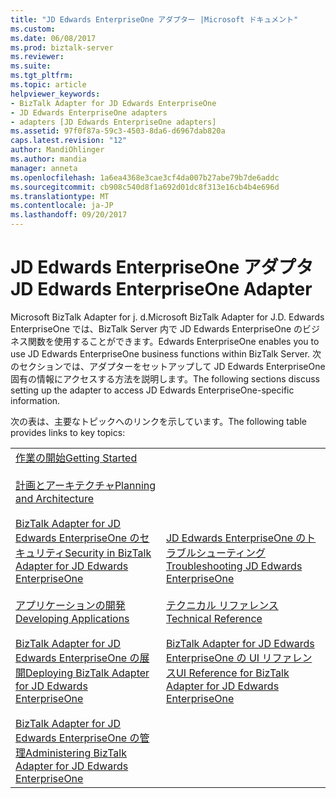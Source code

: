 ```yaml
---
title: "JD Edwards EnterpriseOne アダプター |Microsoft ドキュメント"
ms.custom: 
ms.date: 06/08/2017
ms.prod: biztalk-server
ms.reviewer: 
ms.suite: 
ms.tgt_pltfrm: 
ms.topic: article
helpviewer_keywords:
- BizTalk Adapter for JD Edwards EnterpriseOne
- JD Edwards EnterpriseOne adapters
- adapters [JD Edwards EnterpriseOne adapters]
ms.assetid: 97f0f87a-59c3-4503-8da6-d6967dab820a
caps.latest.revision: "12"
author: MandiOhlinger
ms.author: mandia
manager: anneta
ms.openlocfilehash: 1a6ea4368e3cae3cf4da007b27abe79b7de6addc
ms.sourcegitcommit: cb908c540d8f1a692d01dc8f313e16cb4b4e696d
ms.translationtype: MT
ms.contentlocale: ja-JP
ms.lasthandoff: 09/20/2017
---
```

# <a name="jd-edwards-enterpriseone-adapter"></a><span data-ttu-id="0a285-102">JD Edwards EnterpriseOne アダプタ</span><span class="sxs-lookup"><span data-stu-id="0a285-102">JD Edwards EnterpriseOne Adapter</span></span>
<span data-ttu-id="0a285-103">Microsoft BizTalk Adapter for j. d.</span><span class="sxs-lookup"><span data-stu-id="0a285-103">Microsoft BizTalk Adapter for J.D.</span></span> <span data-ttu-id="0a285-104">Edwards EnterpriseOne では、BizTalk Server 内で JD Edwards EnterpriseOne のビジネス関数を使用することができます。</span><span class="sxs-lookup"><span data-stu-id="0a285-104">Edwards EnterpriseOne enables you to use JD Edwards EnterpriseOne business functions within BizTalk Server.</span></span> <span data-ttu-id="0a285-105">次のセクションでは、アダプターをセットアップして JD Edwards EnterpriseOne 固有の情報にアクセスする方法を説明します。</span><span class="sxs-lookup"><span data-stu-id="0a285-105">The following sections discuss setting up the adapter to access JD Edwards EnterpriseOne-specific information.</span></span>  
  
 <span data-ttu-id="0a285-106">次の表は、主要なトピックへのリンクを示しています。</span><span class="sxs-lookup"><span data-stu-id="0a285-106">The following table provides links to key topics:</span></span>  
  
|||  
|-|-|  
|[<span data-ttu-id="0a285-107">作業の開始</span><span class="sxs-lookup"><span data-stu-id="0a285-107">Getting Started</span></span>](../core/getting-started-with-biztalk-adapter-for-jd-edwards-enterpriseone.md)<br /><br /> [<span data-ttu-id="0a285-108">計画とアーキテクチャ</span><span class="sxs-lookup"><span data-stu-id="0a285-108">Planning and Architecture</span></span>](../core/planning-and-architecture8.md)<br /><br /> [<span data-ttu-id="0a285-109">BizTalk Adapter for JD Edwards EnterpriseOne のセキュリティ</span><span class="sxs-lookup"><span data-stu-id="0a285-109">Security in BizTalk Adapter for JD Edwards EnterpriseOne</span></span>](../core/security-in-biztalk-adapter-for-jd-edwards-enterpriseone.md)<br /><br /> [<span data-ttu-id="0a285-110">アプリケーションの開発</span><span class="sxs-lookup"><span data-stu-id="0a285-110">Developing Applications</span></span>](../core/developing-applications2.md)<br /><br /> [<span data-ttu-id="0a285-111">BizTalk Adapter for JD Edwards EnterpriseOne の展開</span><span class="sxs-lookup"><span data-stu-id="0a285-111">Deploying BizTalk Adapter for JD Edwards EnterpriseOne</span></span>](../core/deploying-biztalk-adapter-for-jd-edwards-enterpriseone.md)<br /><br /> [<span data-ttu-id="0a285-112">BizTalk Adapter for JD Edwards EnterpriseOne の管理</span><span class="sxs-lookup"><span data-stu-id="0a285-112">Administering BizTalk Adapter for JD Edwards EnterpriseOne</span></span>](../core/administering-biztalk-adapter-for-jd-edwards-enterpriseone.md)|[<span data-ttu-id="0a285-113">JD Edwards EnterpriseOne のトラブルシューティング</span><span class="sxs-lookup"><span data-stu-id="0a285-113">Troubleshooting JD Edwards EnterpriseOne</span></span>](../core/troubleshooting-jd-edwards-enterpriseone.md)<br /><br /> [<span data-ttu-id="0a285-114">テクニカル リファレンス</span><span class="sxs-lookup"><span data-stu-id="0a285-114">Technical Reference</span></span>](../core/technical-reference6.md)<br /><br /> [<span data-ttu-id="0a285-115">BizTalk Adapter for JD Edwards EnterpriseOne の UI リファレンス</span><span class="sxs-lookup"><span data-stu-id="0a285-115">UI Reference for BizTalk Adapter for JD Edwards EnterpriseOne</span></span>](../core/ui-reference-for-biztalk-adapter-for-jd-edwards-enterpriseone.md)|